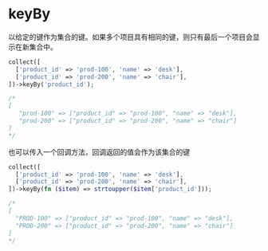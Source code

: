 # keyBy

以给定的键作为集合的键。如果多个项目具有相同的键，则只有最后一个项目会显示在新集合中。

```php
collect([
  ['product_id' => 'prod-100', 'name' => 'desk'],
  ['product_id' => 'prod-200', 'name' => 'chair'],
])->keyBy('product_id');

/*
[
   "prod-100" => ["product_id" => "prod-100", "name" => "desk"],
   "prod-200" => ["product_id" => "prod-200", "name" => "chair"]
]
*/
```

也可以传入一个回调方法，回调返回的值会作为该集合的键

```php
collect([
  ['product_id' => 'prod-100', 'name' => 'desk'],
  ['product_id' => 'prod-200', 'name' => 'chair'],
])->keyBy(fn ($item) => strtoupper($item['product_id']));

/*
[
  "PROD-100" => ["product_id" => "prod-100", "name" => "desk"],
  "PROD-200" => ["product_id" => "prod-200", "name" => "chair"]
]
*/
```
